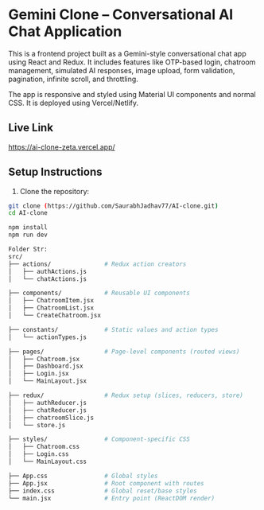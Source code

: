 # Gemini Clone – Conversational AI Chat Application

This is a frontend project built as a Gemini-style conversational chat app using React and Redux. It includes features like OTP-based login, chatroom management, simulated AI responses, image upload, form validation, pagination, infinite scroll, and throttling.

The app is responsive and styled using Material UI components and normal CSS. It is deployed using Vercel/Netlify.

## Live Link

https://ai-clone-zeta.vercel.app/

## Setup Instructions

1. Clone the repository:

```bash
git clone (https://github.com/SaurabhJadhav77/AI-clone.git)
cd AI-clone

npm install
npm run dev

Folder Str:
src/
├── actions/               # Redux action creators
│   ├── authActions.js
│   └── chatActions.js

├── components/            # Reusable UI components
│   ├── ChatroomItem.jsx
│   ├── ChatroomList.jsx
│   └── CreateChatroom.jsx

├── constants/             # Static values and action types
│   └── actionTypes.js

├── pages/                 # Page-level components (routed views)
│   ├── Chatroom.jsx
│   ├── Dashboard.jsx
│   ├── Login.jsx
│   └── MainLayout.jsx

├── redux/                 # Redux setup (slices, reducers, store)
│   ├── authReducer.js
│   ├── chatReducer.js
│   ├── chatroomSlice.js
│   └── store.js

├── styles/                # Component-specific CSS
│   ├── Chatroom.css
│   ├── Login.css
│   └── MainLayout.css

├── App.css                # Global styles
├── App.jsx                # Root component with routes
├── index.css              # Global reset/base styles
└── main.jsx               # Entry point (ReactDOM render)
